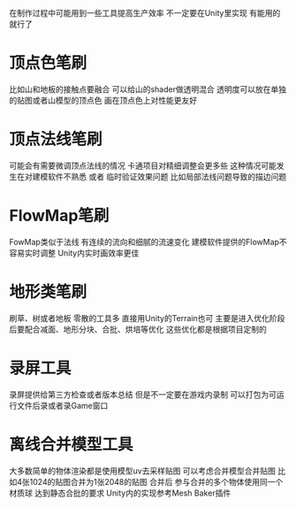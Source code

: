 在制作过程中可能用到一些工具提高生产效率
不一定要在Unity里实现 有能用的就行了

# 顶点色笔刷
比如山和地板的接触点要融合 可以给山的shader做透明混合
透明度可以放在单独的贴图或者山模型的顶点色
画在顶点色上对性能更友好

# 顶点法线笔刷
可能会有需要微调顶点法线的情况 卡通项目对精细调整会更多些
这种情况可能发生在对建模软件不熟悉 或者 临时验证效果问题
比如局部法线问题导致的描边问题

# FlowMap笔刷
FowMap类似于法线 有连续的流向和细腻的流速变化
建模软件提供的FlowMap不容易实时调整 Unity内实时画效率更佳

# 地形类笔刷
刷草、树或者地板 零散的工具多 直接用Unity的Terrain也可
主要是进入优化阶段后要配合减面、地形分块、合批、烘培等优化
这些优化都是根据项目定制的

# 录屏工具
录屏提供给第三方检查或者版本总结
但是不一定要在游戏内录制 可以打包为可运行文件后录或者录Game窗口

# 离线合并模型工具
大多数简单的物体渲染都是使用模型uv去采样贴图
可以考虑合并模型合并贴图 比如4张1024的贴图合并为1张2048的贴图
合并后 参与合并的多个物体使用同一个材质球 达到静态合批的要求
Unity内的实现参考Mesh Baker插件